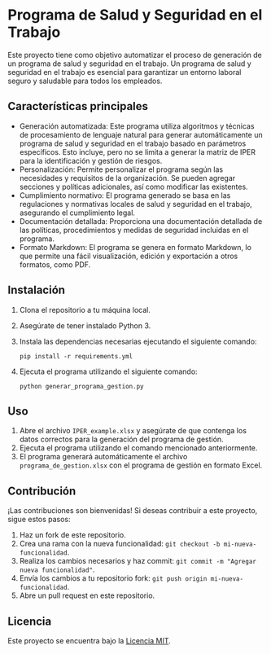 # Programa de Salud y Seguridad en el Trabajo

Este proyecto tiene como objetivo automatizar el proceso de generación de un programa de salud y seguridad en el trabajo. Un programa de salud y seguridad en el trabajo es esencial para garantizar un entorno laboral seguro y saludable para todos los empleados.

## Características principales

- Generación automatizada: Este programa utiliza algoritmos y técnicas de procesamiento de lenguaje natural para generar automáticamente un programa de salud y seguridad en el trabajo basado en parámetros específicos. Esto incluye, pero no se limita a generar la matriz de IPER para la identificación y gestión de riesgos.
- Personalización: Permite personalizar el programa según las necesidades y requisitos de la organización. Se pueden agregar secciones y políticas adicionales, así como modificar las existentes.
- Cumplimiento normativo: El programa generado se basa en las regulaciones y normativas locales de salud y seguridad en el trabajo, asegurando el cumplimiento legal.
- Documentación detallada: Proporciona una documentación detallada de las políticas, procedimientos y medidas de seguridad incluidas en el programa.
- Formato Markdown: El programa se genera en formato Markdown, lo que permite una fácil visualización, edición y exportación a otros formatos, como PDF.

## Instalación

1. Clona el repositorio a tu máquina local.
2. Asegúrate de tener instalado Python 3.
3. Instala las dependencias necesarias ejecutando el siguiente comando:

   ```
   pip install -r requirements.yml
   ```

4. Ejecuta el programa utilizando el siguiente comando:

   ```
   python generar_programa_gestion.py
   ```

## Uso

1. Abre el archivo `IPER_example.xlsx` y asegúrate de que contenga los datos correctos para la generación del programa de gestión.
2. Ejecuta el programa utilizando el comando mencionado anteriormente.
3. El programa generará automáticamente el archivo `programa_de_gestion.xlsx` con el programa de gestión en formato Excel.

## Contribución

¡Las contribuciones son bienvenidas! Si deseas contribuir a este proyecto, sigue estos pasos:

1. Haz un fork de este repositorio.
2. Crea una rama con la nueva funcionalidad: `git checkout -b mi-nueva-funcionalidad`.
3. Realiza los cambios necesarios y haz commit: `git commit -m "Agregar nueva funcionalidad"`.
4. Envía los cambios a tu repositorio fork: `git push origin mi-nueva-funcionalidad`.
5. Abre un pull request en este repositorio.

## Licencia

Este proyecto se encuentra bajo la [Licencia MIT](LICENSE).